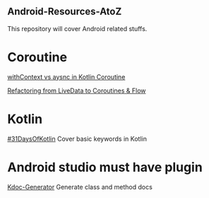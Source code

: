 ## Android-Resources-AtoZ
This repository will cover Android related stuffs. 

# Coroutine 

[withContext vs aysnc in Kotlin Coroutine](https://blog.mindorks.com/kotlin-withcontext-vs-async-await)

[Refactoring from LiveData to Coroutines & Flow](https://medium.com/@jossiwolf/refactoring-from-livedata-to-coroutines-flow-e73b6c59f5ad)

# Kotlin

[#31DaysOfKotlin](https://medium.com/androiddevelopers/31daysofkotlin-week-1-recap-fbd5a622ef86) Cover basic keywords in Kotlin

# Android studio must have plugin

[Kdoc-Generator](https://plugins.jetbrains.com/plugin/10389-kdoc-generator/) Generate class and method docs

